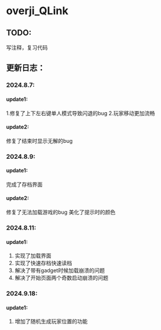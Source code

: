 # overji_QLink
## TODO:
写注释，复习代码

## 更新日志：
### 2024.8.7:
#### update1:
1.修复了上下左右键单人模式导致闪退的bug
2.玩家移动更加流畅

#### update2:
修复了结束时显示无解的bug

### 2024.8.9:
#### update1:
完成了存档界面

#### update2:
修复了无法加载游戏的bug
美化了提示时的颜色

### 2024.8.11:
#### update1:
1. 实现了加载界面
2. 实现了快速存档快速读档
3. 解决了带有gadget时候加载崩溃的问题
4. 解决了开始页面两个奇数启动崩溃的问题

### 2024.9.18:
#### update1:
1. 增加了随机生成玩家位置的功能
